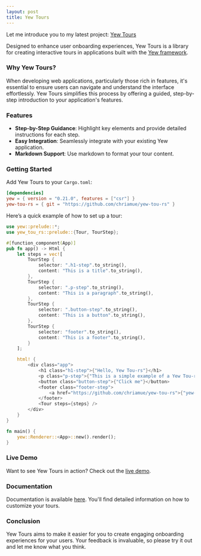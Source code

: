 ```yaml
---
layout: post
title: Yew Tours
---
```


Let me introduce you to my latest project: [Yew Tours](https://github.com/chriamue/yew-tou-rs)

Designed to enhance user onboarding experiences, Yew Tours is a library for creating interactive tours in applications built with the [Yew framework](https://yew.rs).

### Why Yew Tours?

When developing web applications, particularly those rich in features, it's essential to ensure users can navigate and understand the interface effortlessly. Yew Tours simplifies this process by offering a guided, step-by-step introduction to your application's features.

### Features

- **Step-by-Step Guidance**: Highlight key elements and provide detailed instructions for each step.
- **Easy Integration**: Seamlessly integrate with your existing Yew application.
- **Markdown Support**: Use markdown to format your tour content.

### Getting Started

Add Yew Tours to your `Cargo.toml`:

```toml
[dependencies]
yew = { version = "0.21.0", features = ["csr"] }
yew-tou-rs = { git = "https://github.com/chriamue/yew-tou-rs" }
```

Here’s a quick example of how to set up a tour:

```rust
use yew::prelude::*;
use yew_tou_rs::prelude::{Tour, TourStep};

#[function_component(App)]
pub fn app() -> Html {
    let steps = vec![
        TourStep {
            selector: ".h1-step".to_string(),
            content: "This is a title".to_string(),
        },
        TourStep {
            selector: ".p-step".to_string(),
            content: "This is a paragraph".to_string(),
        },
        TourStep {
            selector: ".button-step".to_string(),
            content: "This is a button".to_string(),
        },
        TourStep {
            selector: "footer".to_string(),
            content: "This is a footer".to_string(),
        }
    ];

    html! {
        <div class="app">
            <h1 class="h1-step">{"Hello, Yew Tou-rs"}</h1>
            <p class="p-step">{"This is a simple example of a Yew Tou-rs."}</p>
            <button class="button-step">{"Click me"}</button>
            <footer class="footer-step">
                <a href="https://github.com/chriamue/yew-tou-rs">{"yew-tou-rs"}</a>
            </footer>
            <Tour steps={steps} />
        </div>
    }
}

fn main() {
    yew::Renderer::<App>::new().render();
}
```

### Live Demo

Want to see Yew Tours in action? Check out the [live demo](https://chriamue.github.io/yew-tou-rs/demo/).

### Documentation

Documentation is available [here](https://chriamue.github.io/yew-tou-rs/doc/yew_tou_rs/). You'll find detailed information on how to customize your tours.

### Conclusion

Yew Tours aims to make it easier for you to create engaging onboarding experiences for your users. Your feedback is invaluable, so please try it out and let me know what you think.
